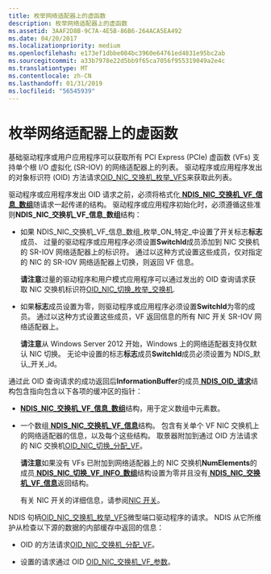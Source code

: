 ```yaml
---
title: 枚举网络适配器上的虚函数
description: 枚举网络适配器上的虚函数
ms.assetid: 3AAF2D8B-9C7A-4E5B-86B6-264ACA5EA492
ms.date: 04/20/2017
ms.localizationpriority: medium
ms.openlocfilehash: e173ef1dbbe084bc3960e64761ed4831e95bc2ab
ms.sourcegitcommit: a33b7978e22d5bb9f65ca7056f955319049a2e4c
ms.translationtype: MT
ms.contentlocale: zh-CN
ms.lasthandoff: 01/31/2019
ms.locfileid: "56545939"
---
```

# <a name="enumerating-virtual-functions-on-a-network-adapter"></a>枚举网络适配器上的虚函数


基础驱动程序或用户应用程序可以获取所有 PCI Express (PCIe) 虚函数 (VFs) 支持单个根 I/O 虚拟化 (SR-IOV) 的网络适配器上的列表。 驱动程序或应用程序发出的对象标识符 (OID) 方法请求[OID\_NIC\_交换机\_枚举\_VFS](https://msdn.microsoft.com/library/windows/hardware/hh451820)来获取此列表。

驱动程序或应用程序发出 OID 请求之前，必须将格式化[ **NDIS\_NIC\_交换机\_VF\_信息\_数组**](https://msdn.microsoft.com/library/windows/hardware/hh451592)随请求一起传递的结构。 驱动程序或应用程序初始化时，必须遵循这些准则**NDIS\_NIC\_交换机\_VF\_信息\_数组**结构：

-   如果 NDIS\_NIC\_交换机\_VF\_信息\_数组\_枚举\_ON\_特定\_中设置了开关标志**标志**成员、 过量的驱动程序或应用程序必须设置**SwitchId**成员添加到 NIC 交换机的 SR-IOV 网络适配器上的标识符。 通过以这种方式设置这些成员，仅对指定的 NIC 的 SR-IOV 网络适配器上切换，则返回 VF 信息。

    **请注意**过量的驱动程序和用户模式应用程序可以通过发出的 OID 查询请求获取 NIC 交换机标识符[OID\_NIC\_切换\_枚举\_交换机](https://msdn.microsoft.com/library/windows/hardware/hh451819).

-   如果**标志**成员设置为零，则驱动程序或应用程序必须设置**SwitchId**为零的成员。 通过以这种方式设置这些成员，VF 返回信息的所有 NIC 开关 SR-IOV 网络适配器上。

    **请注意**从 Windows Server 2012 开始，Windows 上的网络适配器支持仅默认 NIC 切换。 无论中设置的标志**标志**成员**SwitchId**成员必须设置为 NDIS\_默认\_开关\_id。

通过此 OID 查询请求的成功返回后**InformationBuffer**的成员[ **NDIS\_OID\_请求**](https://msdn.microsoft.com/library/windows/hardware/ff566710)结构包含指向包含以下各项的缓冲区的指针：

-   [ **NDIS\_NIC\_交换机\_VF\_信息\_数组**](https://msdn.microsoft.com/library/windows/hardware/hh451592)结构，用于定义数组中元素数。

-   一个数组[ **NDIS\_NIC\_交换机\_VF\_信息**](https://msdn.microsoft.com/library/windows/hardware/hh451591)结构。 包含有关单个 VF NIC 交换机上的网络适配器的信息，以及每个这些结构。 取景器附加到通过 OID 方法请求的 NIC 交换机[OID\_NIC\_切换\_分配\_VF](https://msdn.microsoft.com/library/windows/hardware/hh451814)。

    **请注意**如果没有 VFs 已附加到网络适配器上的 NIC 交换机**NumElements**的成员[ **NDIS\_NIC\_切换\_VF\_INFO\_数组**](https://msdn.microsoft.com/library/windows/hardware/hh451592)结构设置为零并且没有[ **NDIS\_NIC\_交换机\_VF\_信息**](https://msdn.microsoft.com/library/windows/hardware/hh451591)返回结构。

    有关 NIC 开关的详细信息，请参阅[NIC 开关](nic-switches.md)。

NDIS 句柄[OID\_NIC\_交换机\_枚举\_VFS](https://msdn.microsoft.com/library/windows/hardware/hh451820)微型端口驱动程序的请求。 NDIS 从它所维护从检查以下源的数据的内部缓存中返回的信息：

-   OID 的方法请求[OID\_NIC\_交换机\_分配\_VF](https://msdn.microsoft.com/library/windows/hardware/hh451814)。

-   设置的请求通过 OID [OID\_NIC\_交换机\_VF\_参数](https://msdn.microsoft.com/library/windows/hardware/hh451824)。